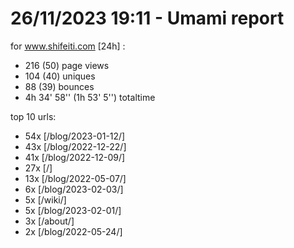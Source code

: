 # 26/11/2023 19:11 - Umami report
for www.shifeiti.com [24h] :

 - 216 (50) page views
 - 104 (40) uniques
 - 88 (39) bounces
 - 4h 34' 58'' (1h 53' 5'') totaltime


top 10 urls:
 - 54x [/blog/2023-01-12/]
 - 43x [/blog/2022-12-22/]
 - 41x [/blog/2022-12-09/]
 - 27x [/]
 - 13x [/blog/2022-05-07/]
 - 6x [/blog/2023-02-03/]
 - 5x [/wiki/]
 - 5x [/blog/2023-02-01/]
 - 3x [/about/]
 - 2x [/blog/2022-05-24/]


